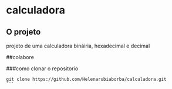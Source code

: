 # calculadora
 ## O projeto
 projeto de uma calculadora bináiria, hexadecimal e decimal

 ##colabore

 ###como clonar o repositorio

 ````
 git clone https://github.com/Helenarubiaborba/calculadora.git  
 ```
